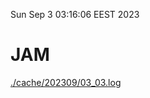 Sun Sep  3 03:16:06 EEST 2023
# JAM
<a href='./cache/202309/03_03.log'>./cache/202309/03_03.log</a>
